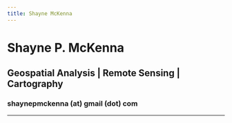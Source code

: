 ```yaml
---
title: Shayne McKenna
---
```

# Shayne P. McKenna
## Geospatial Analysis | Remote Sensing | Cartography
### shaynepmckenna (at) gmail (dot) com
---
